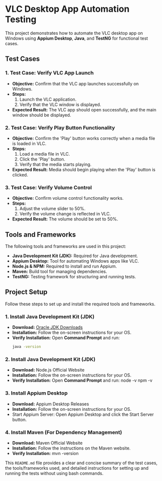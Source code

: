 
# VLC Desktop App Automation Testing

This project demonstrates how to automate the VLC desktop app on Windows using **Appium Desktop**, **Java**, and **TestNG** for functional test cases.

## Test Cases

### 1. **Test Case: Verify VLC App Launch**
- **Objective:** Confirm that the VLC app launches successfully on Windows.
- **Steps:**
  1. Launch the VLC application.
  2. Verify that the VLC window is displayed.
- **Expected Result:** The VLC app should open successfully, and the main window should be displayed.

### 2. **Test Case: Verify Play Button Functionality**
- **Objective:** Confirm the 'Play' button works correctly when a media file is loaded in VLC.
- **Steps:**
  1. Load a media file in VLC.
  2. Click the 'Play' button.
  3. Verify that the media starts playing.
- **Expected Result:** Media should begin playing when the 'Play' button is clicked.

### 3. **Test Case: Verify Volume Control**
- **Objective:** Confirm volume control functionality works.
- **Steps:**
  1. Adjust the volume slider to 50%.
  2. Verify the volume change is reflected in VLC.
- **Expected Result:** The volume should be set to 50%.

## Tools and Frameworks

The following tools and frameworks are used in this project:
- **Java Development Kit (JDK):** Required for Java development.
- **Appium Desktop:** Tool for automating Windows apps like VLC.
- **Node.js & NPM:** Required to install and run Appium.
- **Maven:** Build tool for managing dependencies.
- **TestNG:** Testing framework for structuring and running tests.

## Project Setup

Follow these steps to set up and install the required tools and frameworks.

### 1. Install Java Development Kit (JDK)
- **Download:** [Oracle JDK Downloads](https://www.oracle.com/java/technologies/javase-downloads.html)
- **Installation:** Follow the on-screen instructions for your OS.
- **Verify Installation:**
  Open **Command Prompt** and run:
  ```cmd
  java -version

### 2. Install Java Development Kit (JDK)
- **Download:**  Node.js Official Website
- **Installation:** Follow the on-screen instructions for your OS.
- **Verify Installation:**
  Open **Command Prompt** and run:
  node -v
  npm -v

### 3. Install Appium Desktop
- **Download:**  Appium Desktop Releases
- **Installation:** Follow the on-screen instructions for your OS.
- Start Appium Server: Open Appium Desktop and click the Start Server button.

### 4. Install Maven (For Dependency Management)
- **Download:**  Maven Official Website
- **Installation:**  Follow the instructions on the Maven website.
- **Verify Installation:**
mvn -version


This `README.md` file provides a clear and concise summary of the test cases, the tools/frameworks used, and detailed instructions for setting up and running the tests without using bash commands.
